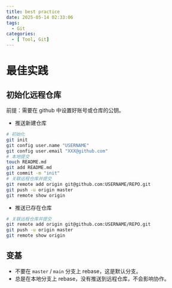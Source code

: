 ```yaml
---
title: best practice
date: 2025-05-14 02:33:06
tags:
  - Git
categories:
  - [ Tool, Git]
---
```



# 最佳实践

## 初始化远程仓库

前提：需要在 github 中设置好账号或仓库的公钥。

- 推送新建仓库

```bash
# 初始化
git init
git config user.name "USERNAME"
git config user.email "XXX@github.com"
# 本地提交
touch README.md
git add README.md
git commit -m "init"
# 关联远程仓库并提交
git remote add origin git@github.com:USERNAME/REPO.git
git push -u origin master
git remote show origin
```

- 推送已存在仓库

```bash
# 关联远程仓库并提交
git remote add origin git@github.com:USERNAME/REPO.git
git push -u origin master
git remote show origin
```


## 变基

- 不要在 `master` / `main` 分支上 rebase，这是默认分支。
- 总是在本地分支上 rebase，没有推送到远程仓库，不会影响协作。